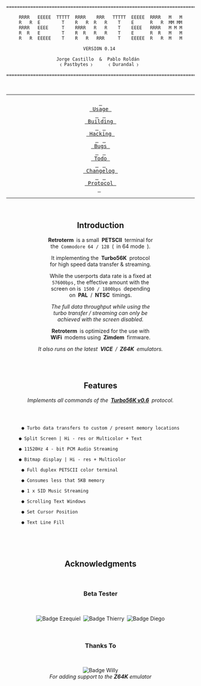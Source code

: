 <div align = center>

```
===============================================================================

RRRR   EEEEE  TTTTT  RRRR    RRR   TTTTT  EEEEE  RRRR   M   M
R   R  E        T    R   R  R   R    T    E      R   R  MM MM
RRRR   EEEE     T    RRRR   R   R    T    EEEE   RRRR   M M M
R  R   E        T    R  R   R   R    T    E      R  R   M   M
R   R  EEEEE    T    R   R   RRR     T    EEEEE  R   R  M   M
                                                             
                        VERSION 0.14                         
                                                 
              Jorge Castillo  &  Pablo Roldán                
               ⧼ Pastbytes ⧽      ⧼ Durandal ⧽                
                 
===============================================================================
```
  
<br>
  
---
  
[<kbd> <br> Usage <br> </kbd>][Usage] 
[<kbd> <br> Building <br> </kbd>][Building] 
[<kbd> <br> Hacking <br> </kbd>][Hacking] 
[<kbd> <br> Bugs <br> </kbd>][Bugs] 
[<kbd> <br> Todo <br> </kbd>][Todo] 
[<kbd> <br> Changelog <br> </kbd>][Changelog] 
[<kbd> <br> Protocol <br> </kbd>][Protocol] 
  
---

<br>

## Introduction

**Retroterm** is a small **PETSCII** terminal for <br>
the `Commodore 64 / 128` ( in 64 mode ).

It implementing the **Turbo56K** protocol <br>
for high speed data transfer & streaming.

While the userports data rate is a fixed at <br>
`57600bps` , the effective amount with the <br>
screen on is `1500 / 1800bps` depending <bR>
on **PAL** / **NTSC** timings.

*The full data throughput while using the* <br>
*turbo transfer / streaming can only be* <br>
*achieved with the screen disabled.*

**Retroterm** is optimized for the use with <br>
**WiFi** modems using **Zimdem** firmware.

*It also runs on the latest **VICE** / **Z64K** emulators.*

  
<br>
<br>


## Features

*Implements all commands of the **[Turbo56K v0.6][Protocol]** protocol.*

<br>

```

● Turbo data transfers to custom / present memory locations

● Split Screen | Hi - res or Multicolor + Text               

● 11520Hz 4 - bit PCM Audio Streaming                        

● Bitmap display | Hi - res + Multicolor                     

● Full duplex PETSCII color terminal                       

● Consumes less that 5KB memory                            

● 1 x SID Music Streaming                                  

● Scrolling Text Windows                                   

● Set Cursor Position                                      

● Text Line Fill                                           
  
```

<br>
<br>

## Acknowledgments

<br>

### Beta Tester
  
<br>

![Badge Ezequiel] ![Badge Thierry] ![Badge Diego]

<br>

### Thanks To
  
<br>

![Badge Willy] <br>
*For adding support to the **Z64K** emulator*

</div>


<!----------------------------------------------------------------------------->

  
<!--------------------------------{ Quicklinks }-------------------------------> 

[Changelog]: Documentation/Changelog.md
[Protocol]: Documentation/Protocol.md
[Building]: Documentation/Building.md
[Hacking]: Documentation/Hacking.md
[Usage]: Documentation/Usage.md
[Todo]: Documentation/Todo.md
[Bugs]: Documentation/Bugs.md
  

<!----------------------------------{ Badges }---------------------------------> 
  
[Badge Ezequiel]: https://img.shields.io/badge/Ezequiel_Filgueiras-62c157?style=for-the-badge
[Badge Thierry]: https://img.shields.io/badge/Thierry_Kurt-62c157?style=for-the-badge
[Badge Diego]: https://img.shields.io/badge/Diego_di_Franceschi-62c157?style=for-the-badge
[Badge Willy]: https://img.shields.io/badge/WillyManilly-57bbc1?style=for-the-badge
